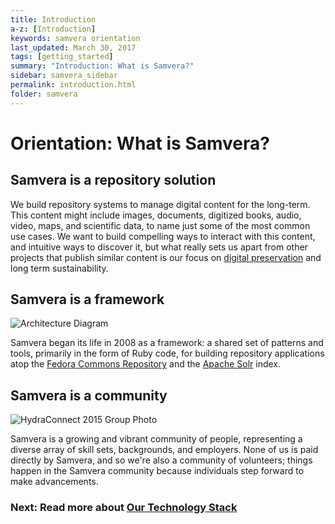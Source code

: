 ```yaml
---
title: Introduction
a-z: [Introduction]
keywords: samvera orientation
last_updated: March 30, 2017
tags: [getting_started]
summary: "Introduction: What is Samvera?"
sidebar: samvera_sidebar
permalink: introduction.html
folder: samvera
---
```


# Orientation: What is Samvera?

## Samvera is a repository solution

We build repository systems to manage digital content for the long-term. This content might include images, documents, digitized books, audio, video, maps, and scientific data, to name just some of the most common use cases. We want to build compelling ways to interact with this content, and intuitive ways to discover it, but what really sets us apart from other projects that publish similar content is our focus on [digital preservation](https://en.wikipedia.org/wiki/Digital_preservation) and long term sustainability.

## Samvera is a framework

![Architecture Diagram](https://wiki.duraspace.org/download/attachments/22022608/hydra_9_architecture_2016.png?version=1&modificationDate=1467992759221&api=v2)

Samvera began its life in 2008 as a framework: a shared set of patterns and tools, primarily in the
form of Ruby code, for building repository applications atop the [Fedora Commons Repository](http://fedorarepository.org/)
and the [Apache Solr](http://lucene.apache.org/solr/) index.

## Samvera is a community

![HydraConnect 2015 Group Photo](https://wiki.duraspace.org/download/attachments/67241821/HydraConnect2015-small-pano.jpg?version=1&modificationDate=1442945532177&api=v2)

Samvera is a growing and vibrant community of people, representing a diverse array of skill sets, backgrounds, and employers. None of us is paid directly by Samvera, and so we're also a community of volunteers; things happen in the Samvera community because individuals step forward to make advancements.

### Next: Read more about [Our Technology Stack](/our_technology_stack.html)
